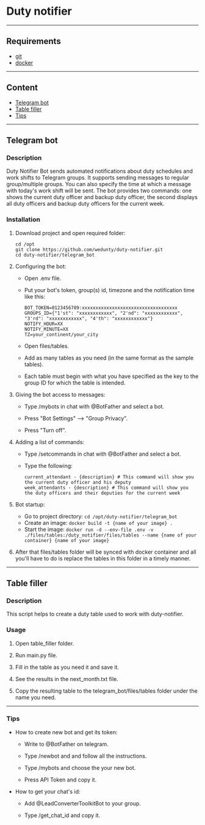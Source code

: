 # Duty notifier

---

## Requirements
- [git](https://github.com/git-guides/install-git)
- [docker](https://docs.docker.com/engine/install/)

---

## Content

- [Telegram bot](#telegram-bot)
- [Table filler](#table-filler)
- [Tips](#tips)

---

## Telegram bot

### Description

Duty Notifier Bot sends automated notifications about duty schedules and work shifts to Telegram groups. It supports sending messages to regular group/multiple groups. You can also specify the time at which a message with today's work shift will be sent. The bot provides two commands: one shows the current duty officer and backup duty officer, the second displays all duty officers and backup duty officers for the current week.

### Installation
1. Download project and open required folder:

    ```
    cd /opt
    git clone https://github.com/wedunty/duty-notifier.git
    cd duty-notifier/telegram_bot
    ```

2. Configuring the bot:
    - Open .env file.

    - Put your bot's token, group(s) id, timezone and the notification time like this:
      ```
      BOT_TOKEN=0123456789:xxxxxxxxxxxxxxxxxxxxxxxxxxxxxxxxxxx
      GROUPS_ID={"1'st": "xxxxxxxxxxxx", "2'nd": "xxxxxxxxxxxx", "3'rd": "xxxxxxxxxxxx", "4'th": "xxxxxxxxxxxx"}
      NOTIFY_HOUR=XX
      NOTIFY_MINUTE=XX
      TZ=your_continent/your_city
      ```
    - Open files/tables.

    - Add as many tables as you need (in the same format as the sample tables).

    - Each table must begin with what you have specified as the key to the group ID for which the table is intended.

3. Giving the bot access to messages:
    - Type /mybots in chat with @BotFather and select a bot.

    - Press "Bot Settings" --> "Group Privacy".

    - Press "Turn off".

4. Adding a list of commands:
    - Type /setcommands in chat with @BotFather and select a bot.
  
    - Type the following:
      ```
      current_attendant - {description} # This command will show you the current duty officer and his deputy
      week_attendants - {description} # This command will show you the duty officers and their deputies for the current week
      ```

5. Bot startup:
    - Go to project directory: 
    ```cd /opt/duty-notifier/telegram_bot```
    - Create an image: 
    ```docker build -t {name of your image} .```
    - Start the image: 
    ```docker run -d --env-file .env -v ./files/tables:/duty_notifier/files/tables --name {name of your container} {name of your image}```

6. After that files/tables folder will be synced with docker container and all you'll have to do is replace the tables in this folder in a timely manner.

---

## Table filler 

### Description

This script helps to create a duty table used to work with duty-notifier.

### Usage

1. Open table_filler folder.

2. Run main.py file.

3. Fill in the table as you need it and save it.

4. See the results in the next_month.txt file.

5. Copy the resulting table to the telegram_bot/files/tables folder under the name you need.

---

### Tips
- How to create new bot and get its token:

  - Write to @BotFather on telegram.

  - Type /newbot and and follow all the instructions.
    
  - Type /mybots and choose the your new bot.
    
  - Press API Token and copy it.

- How to get your chat's id:
  
  - Add @LeadConverterToolkitBot to your group.
 
  - Type /get_chat_id and copy it.
